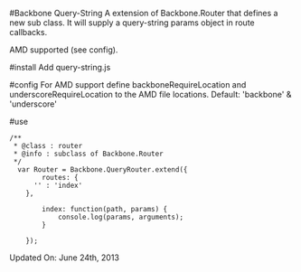#Backbone Query-String
A extension of Backbone.Router that defines a new sub class. It will supply a query-string params object in route callbacks.

AMD supported (see config).

#install
Add query-string.js

#config
For AMD support define backboneRequireLocation and underscoreRequireLocation to the AMD file locations. Default: 'backbone' & 'underscore'

#use
```
/**
 * @class : router
 * @info : subclass of Backbone.Router
 */
  var Router = Backbone.QueryRouter.extend({
		routes: {
      '' : 'index'
    },

		index: function(path, params) {
			console.log(params, arguments);
		}

	});
```

Updated On: June 24th, 2013
